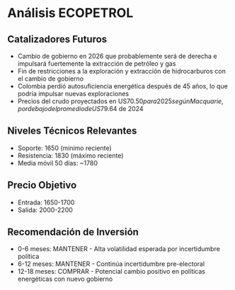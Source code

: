 # Análisis ECOPETROL

## Catalizadores Futuros

- Cambio de gobierno en 2026 que probablemente será de derecha e impulsará fuertemente la extracción de petróleo y gas
- Fin de restricciones a la exploración y extracción de hidrocarburos con el cambio de gobierno
- Colombia perdió autosuficiencia energética después de 45 años, lo que podría impulsar nuevas exploraciones
- Precios del crudo proyectados en US$70.50 para 2025 según Macquarie, por debajo del promedio de US$79.64 de 2024

## Niveles Técnicos Relevantes

- Soporte: 1650 (mínimo reciente)
- Resistencia: 1830 (máximo reciente)
- Media móvil 50 días: ~1780

## Precio Objetivo

- Entrada: 1650-1700
- Salida: 2000-2200

## Recomendación de Inversión

- 0-6 meses: MANTENER - Alta volatilidad esperada por incertidumbre política
- 6-12 meses: MANTENER - Continúa incertidumbre pre-electoral
- 12-18 meses: COMPRAR - Potencial cambio positivo en políticas energéticas con nuevo gobierno
